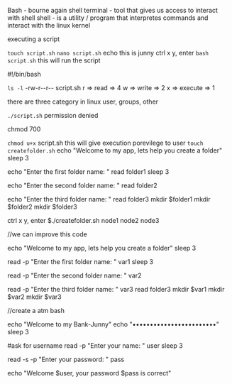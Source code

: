 Bash - bourne again shell
terminal - tool that gives us access to interact with shell
shell - is a utility / program that interpretes commands and interact with the linux kernel

executing a script

`touch script.sh`
`nano script.sh`
echo this is junny
ctrl x y, enter
`bash script.sh` this will run the script

#!/bin/bash

`ls -l`
-rw-r--r-- script.sh
r => read => 4
w => write => 2
x => execute => 1

there are three category in linux
user, groups, other

`./script.sh` permission denied

chmod 700

`chmod u+x` script.sh this will give execution porevilege to user
`touch createfolder.sh`
echo "Welcome to my app, lets help you create a folder"
sleep 3

echo "Enter the first folder name: "
read folder1
sleep 3

echo "Enter the second folder name: "
read folder2

echo "Enter the third folder name: "
read folder3
mkdir $folder1
mkdir $folder2
mkdir $folder3

ctrl x y, enter
$./createfolder.sh node1 node2 node3

//we can improve this code

echo "Welcome to my app, lets help you create a folder"
sleep 3

read -p "Enter the first folder name: " var1
sleep 3

read -p "Enter the second folder name: " var2

read -p "Enter the third folder name: " var3
read folder3
mkdir $var1
mkdir $var2
mkdir $var3

//create a atm bash

echo "Welcome to my Bank-Junny"
echo "••••••••••••••••••••••••"
sleep 3

#ask for username
read -p "Enter your name: " user
sleep 3

read -s -p "Enter your password: " pass

echo "Welcome $user, your password $pass is correct"
